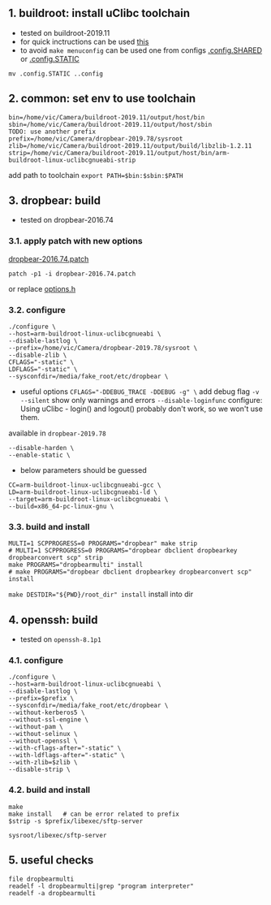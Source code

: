 ## 1. buildroot: install uClibc toolchain 

- tested on buildroot-2019.11
- for quick inctructions can be used [this](https://www.uclibc.org/toolchains.html)
- to avoid `make menuconfig` can be used one from configs [.config.SHARED](./.config.SHARED) or [.config.STATIC](./.config.STATIC)

```
mv .config.STATIC ..config
```

## 2. common: set env to use toolchain

```
bin=/home/vic/Camera/buildroot-2019.11/output/host/bin
sbin=/home/vic/Camera/buildroot-2019.11/output/host/sbin
TODO: use another prefix
prefix=/home/vic/Camera/dropbear-2019.78/sysroot
zlib=/home/vic/Camera/buildroot-2019.11/output/build/libzlib-1.2.11
strip=/home/vic/Camera/buildroot-2019.11/output/host/bin/arm-buildroot-linux-uclibcgnueabi-strip
```
add path to toolchain
`export PATH=$bin:$sbin:$PATH`

## 3. dropbear: build

- tested on dropbear-2016.74
### 3.1. apply patch with new options 

[dropbear-2016.74.patch](./dropbear-2016.74.patch)
```
patch -p1 -i dropbear-2016.74.patch
```
or replace [options.h](./options.h)

### 3.2. configure
```
./configure \
--host=arm-buildroot-linux-uclibcgnueabi \
--disable-lastlog \
--prefix=/home/vic/Camera/dropbear-2019.78/sysroot \
--disable-zlib \
CFLAGS="-static" \
LDFLAGS="-static" \
--sysconfdir=/media/fake_root/etc/dropbear \
```

- useful options
`CFLAGS="-DDEBUG_TRACE -DDEBUG -g" \` add debug flag `-v`
`--silent` show only warnings and errors
`--disable-loginfunc` configure: Using uClibc - login() and logout() probably don't work, so we won't use them.


available in `dropbear-2019.78`
```
--disable-harden \
--enable-static \
```

- below parameters should be guessed
```
CC=arm-buildroot-linux-uclibcgnueabi-gcc \
LD=arm-buildroot-linux-uclibcgnueabi-ld \
--target=arm-buildroot-linux-uclibcgnueabi \
--build=x86_64-pc-linux-gnu \
```

### 3.3. build and install

```
MULTI=1 SCPPROGRESS=0 PROGRAMS="dropbear" make strip
# MULTI=1 SCPPROGRESS=0 PROGRAMS="dropbear dbclient dropbearkey dropbearconvert scp" strip
make PROGRAMS="dropbearmulti" install
# make PROGRAMS="dropbear dbclient dropbearkey dropbearconvert scp" install
```
`make DESTDIR="${PWD}/root_dir" install` install into dir


## 4. openssh: build

- tested on `openssh-8.1p1`

### 4.1. configure
```
./configure \
--host=arm-buildroot-linux-uclibcgnueabi \
--disable-lastlog \
--prefix=$prefix \
--sysconfdir=/media/fake_root/etc/dropbear \
--without-kerberos5 \
--without-ssl-engine \
--without-pam \
--without-selinux \
--without-openssl \
--with-cflags-after="-static" \
--with-ldflags-after="-static" \
--with-zlib=$zlib \
--disable-strip \
```

### 4.2. build and install
```
make        
make install   # can be error related to prefix
$strip -s $prefix/libexec/sftp-server 
```
`sysroot/libexec/sftp-server`


## 5. useful checks
```
file dropbearmulti
readelf -l dropbearmulti|grep "program interpreter"
readelf -a dropbearmulti
```

